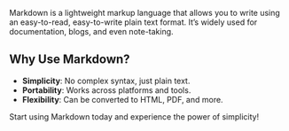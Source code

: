 <!--
title: "The Power of Markdown"
author: "Malindu"
date: "2025-04-22"
excerpt: "Discover how Markdown simplifies content creation for developers and writers alike."
img: "/img/markdown-power.png"
pinned: False
-->

Markdown is a lightweight markup language that allows you to write using an easy-to-read, easy-to-write plain text format. It’s widely used for documentation, blogs, and even note-taking.

## Why Use Markdown?

- **Simplicity**: No complex syntax, just plain text.
- **Portability**: Works across platforms and tools.
- **Flexibility**: Can be converted to HTML, PDF, and more.

Start using Markdown today and experience the power of simplicity!
